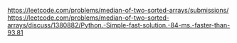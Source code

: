 https://leetcode.com/problems/median-of-two-sorted-arrays/submissions/
https://leetcode.com/problems/median-of-two-sorted-arrays/discuss/1380882/Python.-Simple-fast-solution.-84-ms.-faster-than-93.81